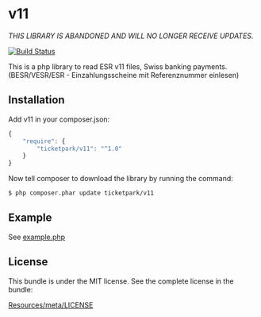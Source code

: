 # v11

*THIS LIBRARY IS ABANDONED AND WILL NO LONGER RECEIVE UPDATES.*


[![Build Status](https://travis-ci.org/Ticketpark/v11.svg?branch=master)](https://travis-ci.org/Ticketpark/v11)

This is a php library to read ESR v11 files, Swiss banking payments.<br>
(BESR/VESR/ESR - Einzahlungsscheine mit Referenznummer einlesen)

## Installation

Add v11 in your composer.json:

```js
{
    "require": {
        "ticketpark/v11": "^1.0"
    }
}
```

Now tell composer to download the library by running the command:

``` bash
$ php composer.phar update ticketpark/v11
```

## Example
See [example.php](example/example.php)


## License
This bundle is under the MIT license. See the complete license in the bundle:

[Resources/meta/LICENSE](Resources/meta/LICENSE)
